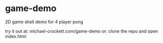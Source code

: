 # game-demo
2D game shell demo for 4 player pong

try it out at: michael-crockett.com/game-demo
           or: clone the repo and open index.html
